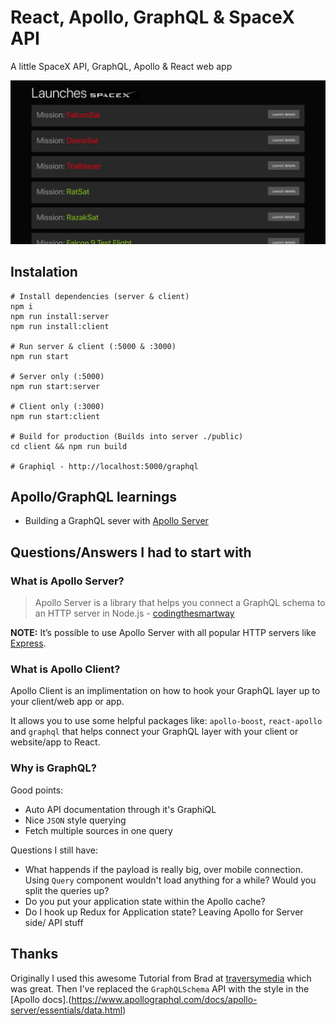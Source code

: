 # React, Apollo, GraphQL & SpaceX API
A little SpaceX API, GraphQL, Apollo &amp; React web app

![Alt text](/screenshot.png?raw=true "Optional Title")

## Instalation 

```
# Install dependencies (server & client)
npm i
npm run install:server
npm run install:client

# Run server & client (:5000 & :3000)
npm run start

# Server only (:5000)
npm run start:server

# Client only (:3000)
npm run start:client

# Build for production (Builds into server ./public)
cd client && npm run build

# Graphiql - http://localhost:5000/graphql
```

## Apollo/GraphQL learnings

* Building a GraphQL sever with [Apollo Server](https://www.apollographql.com/docs/apollo-server/essentials/server.html#integrations)

## Questions/Answers I had to start with

### What is Apollo Server?
> Apollo Server is a library that helps you connect a GraphQL schema to an HTTP server in Node.js - [codingthesmartway](https://medium.com/codingthesmartway-com-blog/apollo-server-introduction-d24b593d4eda)

**NOTE:** It’s possible to use Apollo Server with all popular HTTP servers like [Express](https://expressjs.com/).

### What is Apollo Client?

Apollo Client is an implimentation on how to hook your GraphQL layer up to your client/web app or app. 

It allows you to use some helpful packages like: `apollo-boost`, `react-apollo` and `graphql` that helps connect your GraphQL layer with your client or website/app to React.

### Why is GraphQL?

Good points:
* Auto API documentation through it's GraphiQL
* Nice `JSON` style querying
* Fetch multiple sources in one query

Questions I still have:
* What happends if the payload is really big, over mobile connection. Using `Query` component wouldn't load anything for a while? Would you split the queries up?
* Do you put your application state within the Apollo cache?
* Do I hook up Redux for Application state? Leaving Apollo for Server side/ API stuff

## Thanks 

Originally I used this awesome Tutorial from Brad at [traversymedia](http://www.traversymedia.com/) which was great. Then I've replaced the `GraphQLSchema` API with the style in the [Apollo docs].(https://www.apollographql.com/docs/apollo-server/essentials/data.html)
